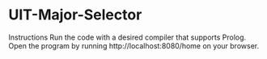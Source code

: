 # UIT-Major-Selector
Instructions
Run the code with a desired compiler that supports Prolog.
Open the program by running http://localhost:8080/home on your browser.
